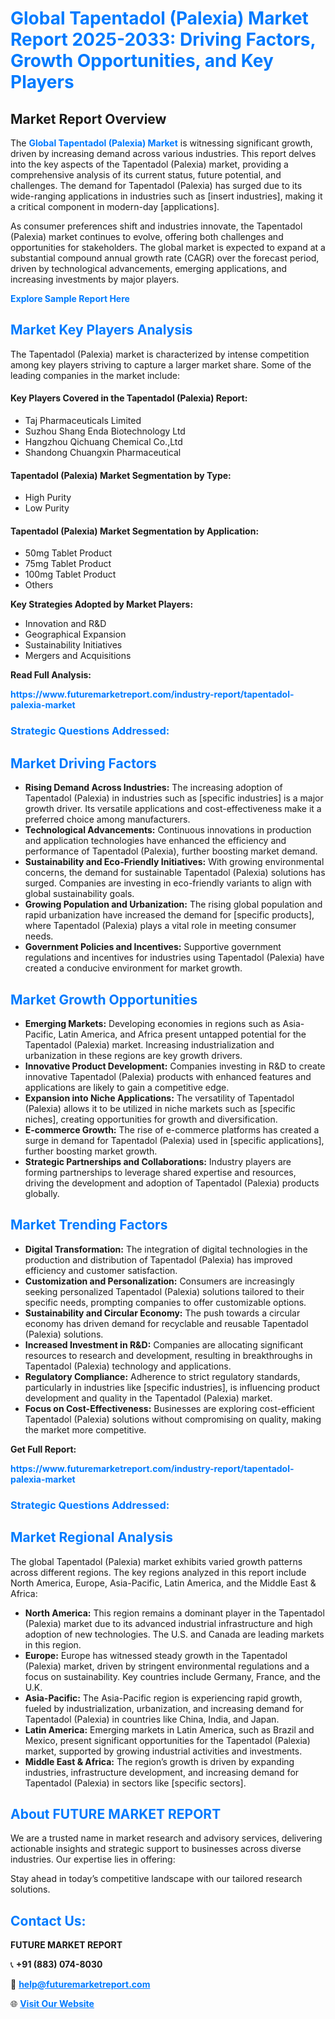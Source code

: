 <h1 style="color: #007BFF;">Global Tapentadol (Palexia) Market Report 2025-2033: Driving Factors, Growth Opportunities, and Key Players</h1>

<section id="overview">
<h2>Market Report Overview</h2>
<p>The <a href="https://www.futuremarketreport.com/industry-report/tapentadol-palexia-market" style="color: #007BFF; text-decoration: none;"><strong>Global Tapentadol (Palexia) Market</strong></a> is witnessing significant growth, driven by increasing demand across various industries. This report delves into the key aspects of the Tapentadol (Palexia) market, providing a comprehensive analysis of its current status, future potential, and challenges. The demand for Tapentadol (Palexia) has surged due to its wide-ranging applications in industries such as [insert industries], making it a critical component in modern-day [applications].</p>
<p>As consumer preferences shift and industries innovate, the Tapentadol (Palexia) market continues to evolve, offering both challenges and opportunities for stakeholders. The global market is expected to expand at a substantial compound annual growth rate (CAGR) over the forecast period, driven by technological advancements, emerging applications, and increasing investments by major players.</p>
</section>

<section id="overview">
<p><a href="https://www.futuremarketreport.com/request-sample/reportId=32891" style="color: #007BFF; text-decoration: none;"><strong>Explore Sample Report Here</strong></a></p>
</section>

<section id="key-players">
<h2 style="color: #007BFF;">Market Key Players Analysis</h2>
<p>The Tapentadol (Palexia) market is characterized by intense competition among key players striving to capture a larger market share. Some of the leading companies in the market include:</p>
<h4>Key Players Covered in the Tapentadol (Palexia) Report:</h4>
<ul><li>Taj Pharmaceuticals Limited</li><li>Suzhou Shang Enda Biotechnology Ltd</li><li>Hangzhou Qichuang Chemical Co.,Ltd</li><li>Shandong Chuangxin Pharmaceutical</li></ul>
<h4>Tapentadol (Palexia) Market Segmentation by Type:</h4>
<ul><li>High Purity</li><li>Low Purity</li></ul>

<h4>Tapentadol (Palexia) Market Segmentation by Application:</h4>
<ul><li>50mg Tablet Product</li><li>75mg Tablet Product</li><li>100mg Tablet Product</li><li>Others</li></ul>
<p><strong>Key Strategies Adopted by Market Players:</strong></p>
<ul>
<li>Innovation and R&D</li>
<li>Geographical Expansion</li>
<li>Sustainability Initiatives</li>
<li>Mergers and Acquisitions</li>
</ul>
</section>

<section>
<p><strong>Read Full Analysis: </strong></p><a href="https://www.futuremarketreport.com/industry-report/tapentadol-palexia-market" style="color: #007BFF; text-decoration: none;"><strong>https://www.futuremarketreport.com/industry-report/tapentadol-palexia-market</strong></a>
<h3 style="color: #007BFF;">Strategic Questions Addressed:</h3>
</section>

<section id="driving-factors">
<h2 style="color: #007BFF;">Market Driving Factors</h2>
<ul>
<li><strong>Rising Demand Across Industries:</strong> The increasing adoption of Tapentadol (Palexia) in industries such as [specific industries] is a major growth driver. Its versatile applications and cost-effectiveness make it a preferred choice among manufacturers.</li>
<li><strong>Technological Advancements:</strong> Continuous innovations in production and application technologies have enhanced the efficiency and performance of Tapentadol (Palexia), further boosting market demand.</li>
<li><strong>Sustainability and Eco-Friendly Initiatives:</strong> With growing environmental concerns, the demand for sustainable Tapentadol (Palexia) solutions has surged. Companies are investing in eco-friendly variants to align with global sustainability goals.</li>
<li><strong>Growing Population and Urbanization:</strong> The rising global population and rapid urbanization have increased the demand for [specific products], where Tapentadol (Palexia) plays a vital role in meeting consumer needs.</li>
<li><strong>Government Policies and Incentives:</strong> Supportive government regulations and incentives for industries using Tapentadol (Palexia) have created a conducive environment for market growth.</li>
</ul>
</section>

<section id="growth-opportunities">
<h2 style="color: #007BFF;">Market Growth Opportunities</h2>
<ul>
<li><strong>Emerging Markets:</strong> Developing economies in regions such as Asia-Pacific, Latin America, and Africa present untapped potential for the Tapentadol (Palexia) market. Increasing industrialization and urbanization in these regions are key growth drivers.</li>
<li><strong>Innovative Product Development:</strong> Companies investing in R&D to create innovative Tapentadol (Palexia) products with enhanced features and applications are likely to gain a competitive edge.</li>
<li><strong>Expansion into Niche Applications:</strong> The versatility of Tapentadol (Palexia) allows it to be utilized in niche markets such as [specific niches], creating opportunities for growth and diversification.</li>
<li><strong>E-commerce Growth:</strong> The rise of e-commerce platforms has created a surge in demand for Tapentadol (Palexia) used in [specific applications], further boosting market growth.</li>
<li><strong>Strategic Partnerships and Collaborations:</strong> Industry players are forming partnerships to leverage shared expertise and resources, driving the development and adoption of Tapentadol (Palexia) products globally.</li>
</ul>
</section>

<section id="trending-factors">
<h2 style="color: #007BFF;">Market Trending Factors</h2>
<ul>
<li><strong>Digital Transformation:</strong> The integration of digital technologies in the production and distribution of Tapentadol (Palexia) has improved efficiency and customer satisfaction.</li>
<li><strong>Customization and Personalization:</strong> Consumers are increasingly seeking personalized Tapentadol (Palexia) solutions tailored to their specific needs, prompting companies to offer customizable options.</li>
<li><strong>Sustainability and Circular Economy:</strong> The push towards a circular economy has driven demand for recyclable and reusable Tapentadol (Palexia) solutions.</li>
<li><strong>Increased Investment in R&D:</strong> Companies are allocating significant resources to research and development, resulting in breakthroughs in Tapentadol (Palexia) technology and applications.</li>
<li><strong>Regulatory Compliance:</strong> Adherence to strict regulatory standards, particularly in industries like [specific industries], is influencing product development and quality in the Tapentadol (Palexia) market.</li>
<li><strong>Focus on Cost-Effectiveness:</strong> Businesses are exploring cost-efficient Tapentadol (Palexia) solutions without compromising on quality, making the market more competitive.</li>
</ul>
</section>

<section>
<p><strong>Get Full Report: </strong></p><a href="https://www.futuremarketreport.com/industry-report/tapentadol-palexia-market" style="color: #007BFF; text-decoration: none;"><strong>https://www.futuremarketreport.com/industry-report/tapentadol-palexia-market</strong></a>
<h3 style="color: #007BFF;">Strategic Questions Addressed:</h3>
</section>


<section id="regional-analysis">
<h2 style="color: #007BFF;">Market Regional Analysis</h2>
<p>The global Tapentadol (Palexia) market exhibits varied growth patterns across different regions. The key regions analyzed in this report include North America, Europe, Asia-Pacific, Latin America, and the Middle East & Africa:</p>
<ul>
<li><strong>North America:</strong> This region remains a dominant player in the Tapentadol (Palexia) market due to its advanced industrial infrastructure and high adoption of new technologies. The U.S. and Canada are leading markets in this region.</li>
<li><strong>Europe:</strong> Europe has witnessed steady growth in the Tapentadol (Palexia) market, driven by stringent environmental regulations and a focus on sustainability. Key countries include Germany, France, and the U.K.</li>
<li><strong>Asia-Pacific:</strong> The Asia-Pacific region is experiencing rapid growth, fueled by industrialization, urbanization, and increasing demand for Tapentadol (Palexia) in countries like China, India, and Japan.</li>
<li><strong>Latin America:</strong> Emerging markets in Latin America, such as Brazil and Mexico, present significant opportunities for the Tapentadol (Palexia) market, supported by growing industrial activities and investments.</li>
<li><strong>Middle East & Africa:</strong> The region’s growth is driven by expanding industries, infrastructure development, and increasing demand for Tapentadol (Palexia) in sectors like [specific sectors].</li>
</ul>
</section>

<footer>
<h2 style="color: #007BFF;">About FUTURE MARKET REPORT</h2>
<p>We are a trusted name in market research and advisory services, delivering actionable insights and strategic support to businesses across diverse industries. Our expertise lies in offering:</p>

<p>Stay ahead in today’s competitive landscape with our tailored research solutions.</p>

<h2 style="color: #007BFF;">Contact Us:</h2>
<p><strong>FUTURE MARKET REPORT</strong></p>
<p>📞 <strong>+91 (883) 074-8030</strong></p>
<p>📧 <strong><a href="mailto:help@futuremarketreport.com" style="color: #007BFF;">help@futuremarketreport.com</a></strong></p>
<p>🌐 <strong><a href="https://www.futuremarketreport.com/" style="color: #007BFF;">Visit Our Website</a></strong></p>
</footer>